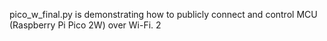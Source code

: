 pico_w_final.py is demonstrating how to publicly connect and control  MCU (Raspberry Pi Pico 2W) over Wi-Fi.
2 
